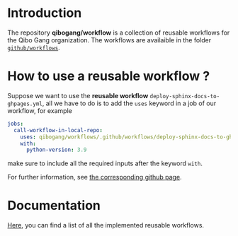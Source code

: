 # Introduction

The repository **qibogang/workflow** is a collection of reusable workflows for the Qibo Gang organization. The workflows are availaible in the folder [`github/workflows`](./.github/workflows/).

How to use a reusable workflow ?
================================

Suppose we want to use the **reusable workflow** `deploy-sphinx-docs-to-ghpages.yml`, all we have to do is to add the `uses` keyword in a job of our workflow, for example 

```yaml
jobs:
  call-workflow-in-local-repo:
    uses: qibogang/workflows/.github/workflows/deploy-sphinx-docs-to-ghpages.yml@main
    with:
      python-version: 3.9
```

make sure to include all the required inputs after the keyword `with`. 

For further information, see [the corresponding github page](https://docs.github.com/en/actions/using-workflows/reusing-workflows). 

Documentation
=============

[Here](./documentation.md), you can find a list of all the implemented reusable workflows.